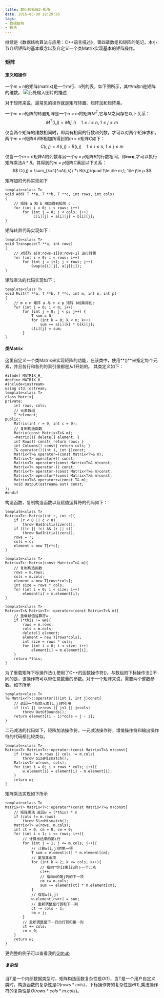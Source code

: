 ```yaml
---
title: 数组和矩阵2-矩阵
date: 2016-06-30 19:29:36
tags:
- 数据结构
- 算法
---
```

继续是《数据结构算法与应用：C++语言描述》，第四章数组和矩阵的笔记。本小节介绍矩阵的基本概念以及自定义一个类Matrix实现基本的矩阵操作。

### 矩阵
#### 定义和操作
  一个$m\times n$的矩阵(matrix)是一个m行、n列的表，如下图所示，其中m和n是矩阵的维数。
  ![此处输入图片的描述][1]

对于矩阵来说，最常见的操作就是矩阵转置、矩阵加和矩阵乘。

一个$m\times n$矩阵的转置矩阵是一个$n\times m$的矩阵$M^T$,它与$M$之间存在以下关系：
$$
M^T(i,j) = M(j,i)\quad 1\le i\le n,\; 1\le j\le m
$$

仅当两个矩阵的维数相同时，即具有相同的行数和列数，才可以对两个矩阵求和。两个$m\times n$矩阵$A和B$相加所得到的$m\times n$矩阵$C$如下：
$$
C(i,j) =A(i,j)+B(i,j)\quad 1\le i\le n,\; 1\le j\le m
$$

仅当一个$m\times n$矩阵$A$的列数与另一个$q\times p$矩阵$B$的行数相同，即**n=q**,才可以执行矩阵乘法$A*B$。其得到的$m\times p$矩阵$C$满足以下关系：
$$
C(i,j) = \sum_{k=1}^nA(i,k)\ *\ B(k,j)\quad 1\le i\le m,\; 1\le j\le p
$$

矩阵加的代码实现如下
```
template<class T>
void Add( T **a, T **b, T **c, int rows, int cols)
{
    // 矩阵 a 和 b 相加得到矩阵 c .
    for (int i = 0; i < rows; i++)
        for (int j = 0; j < cols; j++)
             c[i][j] = a[i][j] + b[i][j];
}
```
矩阵转置代码实现如下：
```
template<class T>
void Transpose(T **a, int rows)
{
    // 对矩阵 a[0:rows-1][0:rows-1] 进行转置
    for (int i = 0; i < rows; i++)
        for (int j = i+1; j < rows; j++)
            Swap(a[i][j], a[j][i]);
}
```
矩阵乘法的代码实现如下：
```
template<class T>
void Mult(T **a, T **b, T **c, int m, int n, int p)
{
    // m x n 矩阵 a 与 n x p 矩阵 b相乘得到c
    for (int i = 0; i < m; i++)
        for (int j = 0; j < p; j++) {
            T sum = 0;
            for (int k = 0; k < n; k++)
                sum += a[i][k] * b[k][j];
            c[i][j] = sum;
        }
}
```

#### 类Matrix
  这里自定义一个类Matrix来实现矩阵的功能，在该类中，使用**()**来指定每个元素，并且各行和各列的索引值都是从1开始的。
  其类定义如下：
```
#ifndef MATRIX_H_
#define MATRIX_H_
#include<iostream>
using std::ostream;
template<class T>
class Matrix{
private:
    int rows, cols;
    // 元素数组
    T *element; 
public:
    Matrix(int r = 0, int c = 0);
    // 复制构造函数
    Matrix(const Matrix<T>& m);
    ~Matrix(){ delete[] element; }
    int Rows() const{ return rows; }
    int Columns() const{ return cols; }
    T& operator()(int i, int j)const;
    Matrix<T>& operator=(const Matrix<T>& m);
    Matrix<T> operator+() const;
    Matrix<T> operator+(const Matrix<T>& m)const;
    Matrix<T> operator-() const;
    Matrix<T> operator-(const Matrix<T>& m)const;
    Matrix<T> operator*(const Matrix<T>& m)const;
    Matrix<T>& operator+=(const T& m);
    void Output(ostream& out) const;
};
#endif
```

构造函数，复制构造函数以及赋值运算符的代码如下：
```
template<class T>
Matrix<T>::Matrix(int r, int c){
    if (r < 0 || c < 0)
        throw BadInitializers();
    if ((!r || !c) && (r || c))
        throw BadInitializers();
    rows = r;
    cols = c;
    element = new T[r*c];
}

template<class T>
Matrix<T>::Matrix(const Matrix<T>& m){
    // 复制构造函数
    rows = m.rows;
    cols = m.cols;
    element = new T[rows*cols];
    int size = rows * cols;
    for (int i = 0; i < size; i++)
        element[i] = m.element[i];
}

template<class T>
Matrix<T>& Matrix<T>::operator=(const Matrix<T>& m){
    // 重载赋值运算符=
    if (*this != &m){
        rows = m.rows;
        cols = m.cols;
        delete[] element;
        element = new T[rows*cols];
        int size = rows * cols;
        for (int i = 0; i < size; i++)
            element[i] = m.element[i];
    }
    return *this;
}
```
为了重载矩阵下标操作法(),使用了C++的函数操作符()，与数组的下标操作法[]不同的是，该操作符可以带任意数量的参数。对于一个矩阵来说，需要两个整数参数。如下所示
```
template<class T>
T& Matrix<T>::operator()(int i, int j)const{
    // 返回一个指向元素(i,j)的引用
    if (i<1 || i>rows || j<1 || j>cols)
        throw OutOfBounds();
    return element[(i - 1)*cols + j - 1];
}
```
二元减法的代码如下，矩阵加法操作符，一元减法操作符，增值操作符和输出操作符的代码都比较类似。
```
template<class T>
Matrix<T> Matrix<T>::operator-(const Matrix<T>& m)const{
    if (rows != m.rows || cols != m.cols)
        throw SizeMismatch();
    Matrix<T> w(rows, cols);
    for (int i = 0; i < rows * cols; i++){
        w.element[i] = element[i] - m.element[i];
    }
    return w;
}
```
矩阵乘法实现如下所示
```
template<class T>
Matrix<T> Matrix<T>::operator*(const Matrix<T>& m)const{
    // 矩阵乘法 返回w = (*this) * m
    if (cols != m.rows)
        throw SizeMismatch();
    Matrix<T> w(rows, m.cols);
    int ct = 0, cm = 0, cw = 0;
    for (int i = 1; i <= rows; i++){
        // 计算出结果的第i行
        for (int j = 1; j <= m.cols; j++){
            // 计算w(i,j)的第一项
            T sum = element[ct] * m.element[cm];
            // 累加其余项
            for (int k = 2; k <= cols; k++){
                // 指向*this第i行的下一个元素
                ct++;
                // 指向m的第j列的下一项
                cm += m.cols;
                sum += element[ct] * m.element[cm];
            }
            // 保存w(i,j)
            w.element[cw++] = sum;
            // 重新调整至行首和下一列
            ct -= cols - 1;
            cm = j;
        }
        // 重新调整至下一行的行首和第一列
        ct += cols;
        cm = 0;
    }
    return w;
}
```
更完整的例子可以查看我的[Github][2]

##### 复杂性
  当T是一个内部数据类型时，矩阵构造函数复杂性是$O(1)$，当T是一个用户自定义类时，构造函数的复杂性是$O(rows*cols)$，下标操作符的复杂性是$\theta(1)$,乘法操作符的复杂性是$O(rows*cols*m.cols)$。




  [1]: http://7xrluf.com1.z0.glb.clouddn.com/%E7%9F%A9%E9%98%B51.png
  [2]: https://github.com/ccc013/DataStructe-Algorithms_Study/tree/master/ArrayAndMatrix
